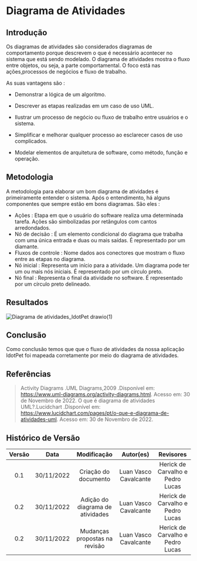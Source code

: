 # Diagrama de Atividades

## Introdução
Os diagramas de atividades são considerados diagramas de comportamento porque descrevem o que é necessário acontecer no sistema que está sendo modelado. O diagrama de atividades mostra o fluxo entre objetos, ou seja, a parte comportamental. O foco está nas ações,processos de negócios e fluxo de trabalho. 

As suas vantagens são :

 - Demonstrar a lógica de um algoritmo.

 - Descrever as etapas realizadas em um caso de uso UML.

 - Ilustrar um processo de negócio ou fluxo de trabalho entre usuários e o sistema.

 - Simplificar e melhorar qualquer processo ao esclarecer casos de uso complicados.

 - Modelar elementos de arquitetura de software, como método, função e operação.


## Metodologia 

A metodologia para elaborar um bom diagrama de atividades é primeiramente entender o sistema. Após o entendimento, há alguns componentes que sempre estão em bons diagramas. São eles :

- Ações : Etapa em que o usuário do software realiza uma determinada tarefa. Ações são simbolizadas por retângulos com cantos arredondados.
- Nó de decisão : É um elemento condicional do diagrama que trabalha com uma única entrada e duas ou mais saídas. É representado por um diamante.
- Fluxos de controle : Nome dados aos conectores que mostram o fluxo entre as etapas no diagrama.
- Nó inicial : Representa um início para a atividade. Um diagrama pode ter um ou mais nós iniciais. É representado por um círculo preto.
- Nó final : Representa o final da atividade no software. É representado por um círculo preto delineado.

## Resultados
![Diagrama de atividades_IdotPet drawio(1)](https://user-images.githubusercontent.com/67024690/204846313-a69788a6-009e-4914-9c89-172d1ade7449.png)

## Conclusão
Como conclusão temos que que o fluxo de atividades da nossa aplicação IdotPet foi mapeada corretamente por meio do diagrama de atividades.

## Referências
> Activity Diagrams .UML Diagrams,2009 .Disponível em: https://www.uml-diagrams.org/activity-diagrams.html. Acesso em: 30 de Novembro de 2022.
> O que é diagrama de atividades UML?.Lucidchart .Disponível em: https://www.lucidchart.com/pages/pt/o-que-e-diagrama-de-atividades-uml. Acesso em: 30 de Novembro de 2022.


## Histórico de Versão
| Versão | Data | Modificação | Autor(es) | Revisores |
|:-:|:-:|:-:|:-:|:-:|
| 0.1 | 30/11/2022 | Criação do documento | Luan Vasco Cavalcante | Herick de Carvalho e Pedro Lucas |
| 0.2 | 30/11/2022 | Adição do diagrama de atividades | Luan Vasco Cavalcante | Herick de Carvalho e Pedro Lucas |
| 0.2 | 30/11/2022 | Mudanças propostas na revisão | Luan Vasco Cavalcante | Herick de Carvalho e Pedro Lucas |

